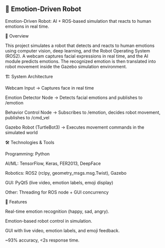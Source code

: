 🤖 Emotion-Driven Robot
------------------------------------------------------------------------------------------------------------------------------------------------------------------
Emotion-Driven Robot: AI + ROS-based simulation that reacts to human emotions in real time.


📖 Overview

This project simulates a robot that detects and reacts to human emotions using computer vision, deep learning, and the Robot Operating System (ROS2). A webcam captures facial expressions in real time, and the AI module predicts emotions. The recognized emotion is then translated into robot movement inside the Gazebo simulation environment.


🏗️ System Architecture

Webcam Input → Captures face in real time

Emotion Detector Node → Detects facial emotions and publishes to /emotion

Behavior Control Node → Subscribes to /emotion, decides robot movement, publishes to /cmd_vel

Gazebo Robot (TurtleBot3) → Executes movement commands in the simulated world


🛠️ Technologies & Tools

Programming: Python

AI/ML: TensorFlow, Keras, FER2013, DeepFace

Robotics: ROS2 (rclpy, geometry_msgs.msg.Twist), Gazebo

GUI: PyQt5 (live video, emotion labels, emoji display)

Other: Threading for ROS node + GUI concurrency


🚀 Features

Real-time emotion recognition (happy, sad, angry).

Emotion-based robot control in simulation.

GUI with live video, emotion labels, and emoji feedback.

~93% accuracy, <2s response time.
